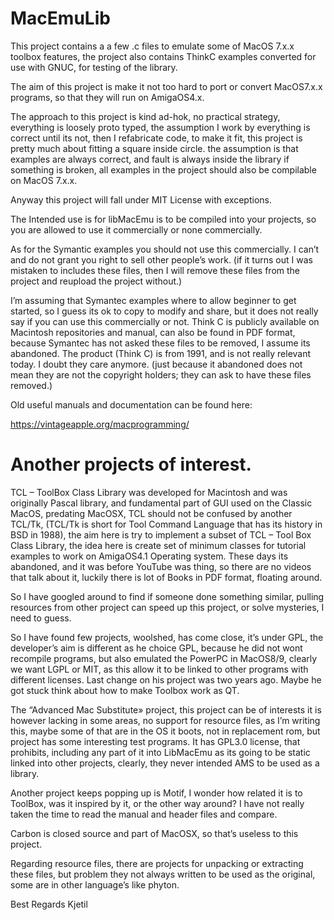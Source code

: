 # MacEmuLib

This project contains a a few .c files to emulate some of MacOS 7.x.x toolbox features, 
the project also contains ThinkC examples converted for use with GNUC, for testing of the library.

The aim of this project is make it not too hard to port or convert MacOS7.x.x programs, so that they will run on AmigaOS4.x.

The approach to this project is kind ad-hok, no practical strategy, everything is loosely proto typed, the assumption I work by everything is correct until its not, then I refabricate code, to make it fit, this project is pretty much about fitting a square inside circle. the assumption is that examples are always correct, and fault is always inside the library if something is broken, all examples in the project should also be compilable on MacOS 7.x.x.

Anyway this project will fall under MIT License with exceptions.

The Intended use is for libMacEmu is to be compiled into your projects, so you are allowed to use it commercially or none commercially. 

As for the Symantic examples you should not use this commercially. I can’t and do not grant you right to sell other people’s work.
(if it turns out I was mistaken to includes these files, then I will remove these files from the project and reupload the project without.)

I’m assuming that Symantec examples where to allow beginner to get started, so I guess its ok to copy to modify and share, but it does not really say if you can use this commercially or not. Think C is publicly available on Macintosh repositories and manual, can also be found in PDF format, because Symantec has not asked these files to be removed, I assume its abandoned. The product (Think C) is from 1991, and is not really relevant today. I doubt they care anymore. (just because it abandoned does not mean they are not the copyright holders; they can ask to have these files removed.)

Old useful manuals and documentation can be found here:

https://vintageapple.org/macprogramming/

# Another projects of interest.

TCL – ToolBox Class Library was developed for Macintosh and was originally Pascal library, and fundamental part of GUI used on the Classic MacOS, predating MacOSX, TCL should not be confused by another TCL/Tk, (TCL/Tk is short for Tool Command Language that has its history in BSD  in 1988), the aim here is try to implement a subset of TCL – Tool Box Class Library, the idea here is create set of minimum classes for tutorial examples to work on AmigaOS4.1 Operating system. These days its abandoned, and it was before YouTube was thing, so there are no videos that talk about it, luckily there is lot of Books in PDF format, floating around.

So I have googled around to find if someone done something similar, pulling resources from other project can speed up this project, or solve mysteries, I need to guess.

So I have found few projects, woolshed, has come close, it’s under GPL, the developer’s  aim is different as he choice GPL, because he did not wont recompile programs, but also emulated the PowerPC in MacOS8/9, clearly we want LGPL or MIT, as this allow it to be linked to other programs with different licenses.  Last change on his project was two years ago. Maybe he got stuck think about how to make Toolbox work as QT.

The “Advanced Mac Substitute» project, this project can be of interests it is however lacking in some areas, no support for resource files, as I’m writing this, maybe some of that are in the OS it boots, not in replacement rom, but project has some interesting test programs. It has GPL3.0 license, that prohibits, including any part of it into LibMacEmu as its going to be static linked into other projects, clearly, they never intended AMS to be used as a library.

Another project keeps popping up is Motif, I wonder how related it is to ToolBox, was it inspired by it, or the other way around? I have not really taken the time to read the manual and header files and compare.

Carbon is closed source and part of MacOSX, so that’s useless to this project.

Regarding resource files, there are projects for unpacking or extracting these files, but problem they not always written to be used as the original, some are in other language’s like phyton.




Best Regards
Kjetil
